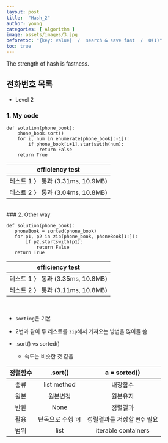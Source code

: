 ```yaml
---
layout: post
title:  "Hash_2"
author: young
categories: [ Algorithm ]
image: assets/images/3.jpg
beforetoc: "{key: value}  /  search & save fast  /  O(1)"
toc: true
---
```

The strength of hash is fastness.

## 전화번호 목록
* Level 2

### 1. My code

```python3
def solution(phone_book):
    phone_book.sort()
    for i, num in enumerate(phone_book[:-1]):
        if phone_book[i+1].startswith(num):
            return False
    return True
```


| efficiency test |
|:---:|
|테스트 1 〉	통과 (3.31ms, 10.9MB)|
|테스트 2 〉	통과 (3.04ms, 10.8MB)|

<br>
### 2. Other way
 
 ```python3
def solution(phone_book):
    phoneBook = sorted(phone_book)
    for p1, p2 in zip(phone_book, phoneBook[1:]):
        if p2.startswith(p1):
            return False
    return True
 ```
 
 
| efficiency test |
|:---:|
|테스트 1 〉	통과 (3.35ms, 10.8MB)|
|테스트 2 〉	통과 (3.11ms, 10.8MB)|

<br>

* `sorting`은 기본
* 2번과 같이 두 리스트를 `zip`해서 가져오는 방법을 많이들 씀

* .sort() vs sorted()
  - 속도는 비슷한 것 같음


|정렬함수|.sort()|a = sorted()|
|:---:|:---:|:---:|
|종류|list method|내장함수|
|원본|원본변경|원본유지|
|반환|None|정렬결과|
|활용|단독으로 수행 可|정렬결과를 저장할 `변수` 필요|
|범위|list|iterable containers|
